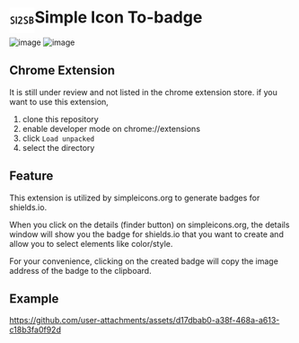 # <img src="public/icons/icon_48.png" width="45" align="left"> Simple Icon To-badge
![image](https://img.shields.io/badge/-Google%20Chrome-4285F4?&logo=Google%20Chrome&style=flat-square&logoColor=ffffff) ![image](https://img.shields.io/badge/-JavaScript-F7DF1E?&logo=JavaScript&style=flat-square&logoColor=000000)

## Chrome Extension
It is still under review and not listed in the chrome extension store.
if you want to use this extension,
1. clone this repository
2. enable developer mode on chrome://extensions
3. click `Load unpacked`
4. select the directory


## Feature

This extension is utilized by simpleicons.org to generate badges for shields.io. 

When you click on the details (finder button) on simpleicons.org, the details window will show you the badge for shields.io that you want to create and allow you to select elements like color/style.

For your convenience, clicking on the created badge will copy the image address of the badge to the clipboard.

## Example

https://github.com/user-attachments/assets/d17dbab0-a38f-468a-a613-c18b3fa0f92d

